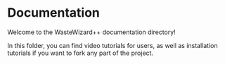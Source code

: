 # Documentation

Welcome to the WasteWizard++ documentation directory!

In this folder, you can find video tutorials for users, as well as installation tutorials if you want to fork any part of the project. 
